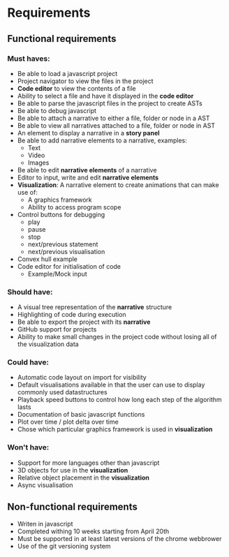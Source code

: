 # Requirements

## Functional requirements

### Must haves:
* Be able to load a javascript project
* Project navigator to view the files in the project
* **Code editor** to view the contents of a file
* Ability to select a file and have it displayed in the **code editor**
* Be able to parse the javascript files in the project to create ASTs
* Be able to debug javascript
* Be able to attach a narrative to either a file, folder or node in a AST
* Be able to view all narratives attached to a file, folder or node in AST
* An element to display a narrative in a **story panel**
* Be able to add narrative elements to a narrative, examples:
	* Text
	* Video
	* Images
* Be able to edit **narrative elements** of a narrative 
* Editor to input, write and edit **narrative elements**
* **Visualization**: A narrative element to create animations that can make use of:
	* A graphics framework
	* Ability to access program scope
* Control buttons for debugging
	* play
	* pause
	* stop
	* next/previous statement
	* next/previous visualisation
* Convex hull example
* Code editor for initialisation of code
	* Example/Mock input

### Should have:
* A visual tree representation of the **narrative** structure
* Highlighting of code during execution
* Be able to export the project with its **narrative**
* GitHub support for projects
* Ability to make small changes in the project code without losing all of the visualization data


### Could have:
* Automatic code layout on import for visibility
* Default visualisations available in  that the user can use to display commonly used datastructures
* Playback speed buttons to control how long each step of the algorithm lasts
* Documentation of basic javascript functions
* Plot over time / plot delta over time
* Chose which particular graphics framework is used in **visualization**

### Won't have:
* Support for more languages other than javascript
* 3D objects for use in the **visualization**
* Relative object placement in the **visualization**
* Async visualisation

## Non-functional requirements
* Writen in javascript
* Completed withing 10 weeks starting from April 20th
* Must be supported in at least latest versions of the chrome webbrower
* Use of the git versioning system
